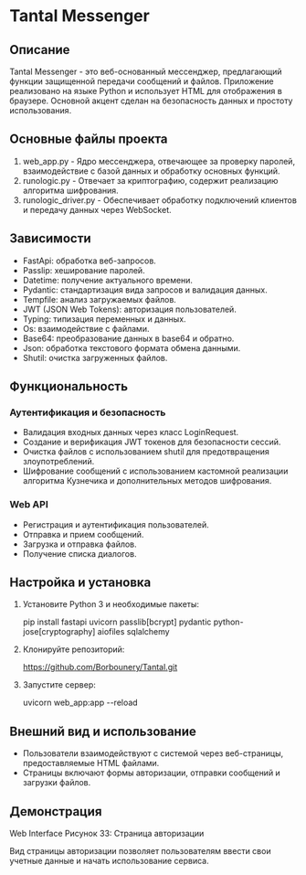 # Tantal Messenger

## Описание

Tantal Messenger - это веб-основанный мессенджер, предлагающий функции защищенной передачи сообщений и файлов. Приложение реализовано на языке Python и использует HTML для отображения в браузере. Основной акцент сделан на безопасность данных и простоту использования.

## Основные файлы проекта

1. web_app.py - Ядро мессенджера, отвечающее за проверку паролей, взаимодействие с базой данных и обработку основных функций.
2. runologic.py - Отвечает за криптографию, содержит реализацию алгоритма шифрования.
3. runologic_driver.py - Обеспечивает обработку подключений клиентов и передачу данных через WebSocket.

## Зависимости

- FastApi: обработка веб-запросов.
- Passlip: хеширование паролей.
- Datetime: получение актуального времени.
- Pydantic: стандартизация вида запросов и валидация данных.
- Tempfile: анализ загружаемых файлов.
- JWT (JSON Web Tokens): авторизация пользователей.
- Typing: типизация переменных и данных.
- Os: взаимодействие с файлами.
- Base64: преобразование данных в base64 и обратно.
- Json: обработка текстового формата обмена данными.
- Shutil: очистка загруженных файлов.

## Функциональность
### Аутентификация и безопасность
- Валидация входных данных через класс LoginRequest.
- Создание и верификация JWT токенов для безопасности сессий.
- Очистка файлов с использованием shutil для предотвращения злоупотреблений.
- Шифрование сообщений с использованием кастомной реализации алгоритма Кузнечика и дополнительных методов шифрования.

### Web API
- Регистрация и аутентификация пользователей.
- Отправка и прием сообщений.
- Загрузка и отправка файлов.
- Получение списка диалогов.

## Настройка и установка

1. Установите Python 3 и необходимые пакеты:

   pip install fastapi uvicorn passlib[bcrypt] pydantic python-jose[cryptography] aiofiles sqlalchemy

2. Клонируйте репозиторий:

   https://github.com/Borbounery/Tantal.git

3. Запустите сервер:

   uvicorn web_app:app --reload


## Внешний вид и использование

- Пользователи взаимодействуют с системой через веб-страницы, предоставляемые HTML файлами.
- Страницы включают формы авторизации, отправки сообщений и загрузки файлов.

## Демонстрация

Web Interface
Рисунок 33: Страница авторизации

Вид страницы авторизации позволяет пользователям ввести свои учетные данные и начать использование сервиса.
